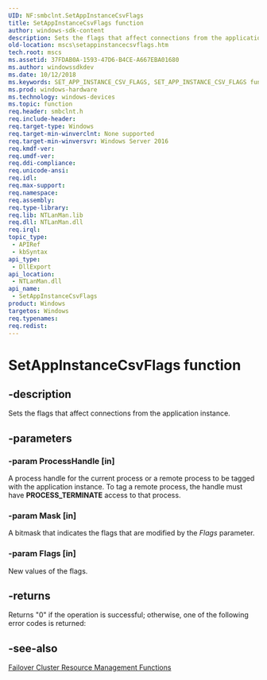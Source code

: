```yaml
---
UID: NF:smbclnt.SetAppInstanceCsvFlags
title: SetAppInstanceCsvFlags function
author: windows-sdk-content
description: Sets the flags that affect connections from the application instance.
old-location: mscs\setappinstancecsvflags.htm
tech.root: mscs
ms.assetid: 37FDAB0A-1593-47D6-B4CE-A667EBA01680
ms.author: windowssdkdev
ms.date: 10/12/2018
ms.keywords: SET_APP_INSTANCE_CSV_FLAGS, SET_APP_INSTANCE_CSV_FLAGS function [Failover Cluster], SetAppInstanceCsvFlags, SetAppInstanceCsvFlags function [Failover Cluster], mscs.setappinstancecsvflags, smbclnt/SET_APP_INSTANCE_CSV_FLAGS, smbclnt/SetAppInstanceCsvFlags
ms.prod: windows-hardware
ms.technology: windows-devices
ms.topic: function
req.header: smbclnt.h
req.include-header: 
req.target-type: Windows
req.target-min-winverclnt: None supported
req.target-min-winversvr: Windows Server 2016
req.kmdf-ver: 
req.umdf-ver: 
req.ddi-compliance: 
req.unicode-ansi: 
req.idl: 
req.max-support: 
req.namespace: 
req.assembly: 
req.type-library: 
req.lib: NTLanMan.lib
req.dll: NTLanMan.dll
req.irql: 
topic_type:
 - APIRef
 - kbSyntax
api_type:
 - DllExport
api_location:
 - NTLanMan.dll
api_name:
 - SetAppInstanceCsvFlags
product: Windows
targetos: Windows
req.typenames: 
req.redist: 
---
```


# SetAppInstanceCsvFlags function


## -description


Sets the flags that affect connections from the application instance.


## -parameters




### -param ProcessHandle [in]

A process handle for the current process or a remote process to be tagged with the 
      application instance. To tag a remote process, the handle must have 
      <b>PROCESS_TERMINATE</b> access to that process.


### -param Mask [in]

A bitmask that indicates the flags that are modified by the <i>Flags</i> parameter.


### -param Flags [in]

New values of the flags.


## -returns



Returns "0" if the operation is successful; otherwise, one of the following error codes is returned:




## -see-also




<a href="https://msdn.microsoft.com/d1f7360d-f592-49fb-b3b4-60d93afd7c6f">Failover Cluster Resource Management Functions</a>
 

 


